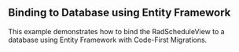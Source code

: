##  Binding to Database using Entity Framework
This example demonstrates how to bind the RadScheduleView to a database using Entity Framework with Code-First Migrations.

[//]: <keywords: entityframework, database, code-first, migrations, sqlserver>